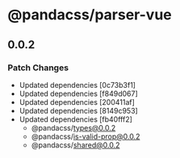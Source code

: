 # @pandacss/parser-vue

## 0.0.2

### Patch Changes

- Updated dependencies [0c73b3f1]
- Updated dependencies [f849d067]
- Updated dependencies [200411af]
- Updated dependencies [8149c953]
- Updated dependencies [fb40fff2]
  - @pandacss/types@0.0.2
  - @pandacss/is-valid-prop@0.0.2
  - @pandacss/shared@0.0.2
